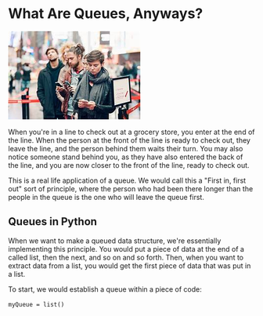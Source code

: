 # What Are Queues, Anyways?

![Queue Line](images/waiting_in_line.jpg)

When you're in a line to check out at a grocery store, you enter at the end of the line. When the person at the front of the line is ready to check out, they leave the line, and the person behind them waits their turn. You may also notice someone stand behind you, as they have also entered the back of the line, and you are now closer to the front of the line, ready to check out. 

This is a real life application of a queue. We would call this a "First in, first out" sort of principle, where the person who had been there longer than the people in the queue is the one who will leave the queue first. 

## Queues in Python

When we want to make a queued data structure, we're essentially implementing this principle. You would put a piece of data at the end of a called list, then the next, and so on and so forth. Then, when you want to extract data from a list, you would get the first piece of data that was put in a list. 

To start, we would establish a queue within a piece of code:

```
myQueue = list()
```



